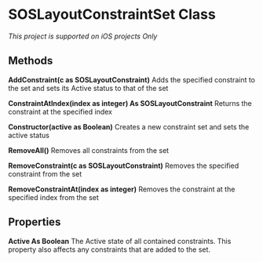 # SOSLayoutConstraintSet Class
*This project is supported on iOS projects Only*

## Methods
**AddConstraint(c as SOSLayoutConstraint)**
Adds the specified constraint to the set and sets its Active status to that of the set

**ConstraintAtIndex(index as integer) As SOSLayoutConstraint**
Returns the constraint at the specified index

**Constructor(active as Boolean)**
Creates a new constraint set and sets the active status

**RemoveAll()**
Removes all constraints from the set

**RemoveConstraint(c as SOSLayoutConstraint)**
Removes the specified constraint from the set

**RemoveConstraintAt(index as integer)**
Removes the constraint at the specified index from the set

## Properties
**Active As Boolean**
The Active state of all contained constraints. This property also affects any constraints that are added to the set.

